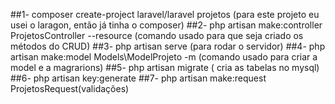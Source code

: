 ##1- composer create-project laravel/laravel projetos (para este projeto eu usei o laragon, então já tinha o composer)
##2- php artisan make:controller ProjetosController --resource (comando usado para que seja criado os métodos do CRUD)
##3- php artisan serve (para rodar o servidor)
##4- php artisan make:model Models\\ModelProjeto -m (comando usado para criar a model e a magrarions)
##5- php artisan migrate ( cria as tabelas no mysql)
##6- php artisan key:generate
##7- php artisan make:request ProjetosRequest(validações)

